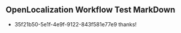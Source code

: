 ## OpenLocalization Workflow Test MarkDown
* 35f21b50-5e1f-4e9f-9122-843f581e77e9 
thanks!<!--HONumber=Mar16_HO2-->
